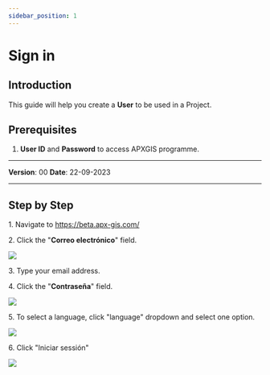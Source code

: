 ```yaml
---
sidebar_position: 1
---
```

# Sign in

## **Introduction**
This guide will help you create a **User** to be used in a Project.

## **Prerequisites**
1.	**User ID** and **Password** to access APXGIS programme.

------------

**Version**: 00
**Date**: 22-09-2023

------------
## **Step by Step**

1\. Navigate to https://beta.apx-gis.com/


2\. Click the "**Correo electrónico**" field.

![](https://ajeuwbhvhr.cloudimg.io/colony-recorder.s3.amazonaws.com/files/2023-09-28/568b4d06-8eb1-414f-a3c0-ce41ebbd6606/ascreenshot.jpeg?tl_px=167,119&br_px=1406,812&force_format=png&width=1120.0&wat=1&wat_opacity=1&wat_gravity=northwest&wat_url=https://colony-recorder.s3.amazonaws.com/images/watermarks/14B8A6_standard.png&wat_pad=524,300)


3\. Type your email address.


4\. Click the "**Contraseña**" field.

![](https://ajeuwbhvhr.cloudimg.io/colony-recorder.s3.amazonaws.com/files/2023-09-28/2581b304-5a2b-452a-ac0d-79a50d464ed7/ascreenshot.jpeg?tl_px=164,119&br_px=1403,812&force_format=png&width=1120.0&wat=1&wat_opacity=1&wat_gravity=northwest&wat_url=https://colony-recorder.s3.amazonaws.com/images/watermarks/14B8A6_standard.png&wat_pad=524,365)


5\. To select a language, click "language" dropdown and select one option.

![](https://ajeuwbhvhr.cloudimg.io/colony-recorder.s3.amazonaws.com/files/2023-09-28/bf7dc392-ba31-473e-a768-851b2ce8f5a5/ascreenshot.jpeg?tl_px=682,0&br_px=1921,692&force_format=png&width=1120.0&wat=1&wat_opacity=1&wat_gravity=northwest&wat_url=https://colony-recorder.s3.amazonaws.com/images/watermarks/14B8A6_standard.png&wat_pad=997,35)


6\. Click "Iniciar sessión"

![](https://ajeuwbhvhr.cloudimg.io/colony-recorder.s3.amazonaws.com/files/2023-09-28/dc537f48-6d9e-412e-87d4-9b0b4bf8492d/ascreenshot.jpeg?tl_px=324,119&br_px=1563,812&force_format=png&width=1120.0&wat=1&wat_opacity=1&wat_gravity=northwest&wat_url=https://colony-recorder.s3.amazonaws.com/images/watermarks/14B8A6_standard.png&wat_pad=524,472)


